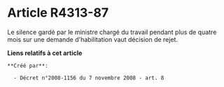 # Article R4313-87

Le silence gardé par le ministre chargé du travail pendant plus de quatre mois sur une demande d'habilitation vaut décision
de rejet.

**Liens relatifs à cet article**

	**Créé par**:

	  - Décret n°2008-1156 du 7 novembre 2008 - art. 8

